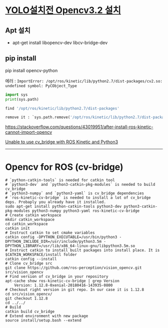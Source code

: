 # [YOLO설치전 Opencv3.2 설치](http://pgmrlsh.tistory.com/3)


 
 
 ## Apt 설치 
 
 - apt-get install libopencv-dev libcv-bridge-dev
 
 
 ## pip install 
 
 pip install opencv-python
 
 
 에러 : `ImportError: /opt/ros/kinetic/lib/python2.7/dist-packages/cv2.so: undefined symbol: PyCObject_Type`

```python 
import sys
print(sys.path)

find '/opt/ros/kinetic/lib/python2.7/dist-packages'

remove it : `sys.path.remove('/opt/ros/kinetic/lib/python2.7/dist-packages')`
```

https://stackoverflow.com/questions/43019951/after-install-ros-kinetic-cannot-import-opencv




[Unable to use cv_bridge with ROS Kinetic and Python3](https://stackoverflow.com/questions/49221565/unable-to-use-cv-bridge-with-ros-kinetic-and-python3)


---

# Opencv for ROS (cv-bridge)

```
# `python-catkin-tools` is needed for catkin tool
# `python3-dev` and `python3-catkin-pkg-modules` is needed to build cv_bridge
# `python3-numpy` and `python3-yaml` is cv_bridge dependencies
# `ros-kinetic-cv-bridge` is needed to install a lot of cv_bridge deps. Probaply you already have it installed.
sudo apt-get install python-catkin-tools python3-dev python3-catkin-pkg-modules python3-numpy python3-yaml ros-kinetic-cv-bridge
# Create catkin workspace
mkdir catkin_workspace
cd catkin_workspace
catkin init
# Instruct catkin to set cmake variables
catkin config -DPYTHON_EXECUTABLE=/usr/bin/python3 -DPYTHON_INCLUDE_DIR=/usr/include/python3.5m -DPYTHON_LIBRARY=/usr/lib/x86_64-linux-gnu/libpython3.5m.so
# Instruct catkin to install built packages into install place. It is $CATKIN_WORKSPACE/install folder
catkin config --install
# Clone cv_bridge src
git clone https://github.com/ros-perception/vision_opencv.git src/vision_opencv
# Find version of cv_bridge in your repository
apt-cache show ros-kinetic-cv-bridge | grep Version
    Version: 1.12.8-0xenial-20180416-143935-0800
# Checkout right version in git repo. In our case it is 1.12.8
cd src/vision_opencv/
git checkout 1.12.8
cd ../../
# Build
catkin build cv_bridge
# Extend environment with new package
source install/setup.bash --extend
```